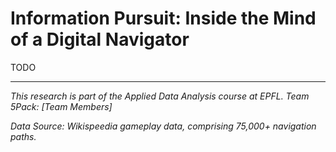 # Information Pursuit: Inside the Mind of a Digital Navigator

TODO

---

*This research is part of the Applied Data Analysis course at EPFL.
Team 5Pack: [Team Members]*

*Data Source: Wikispeedia gameplay data, comprising 75,000+ navigation paths.*
